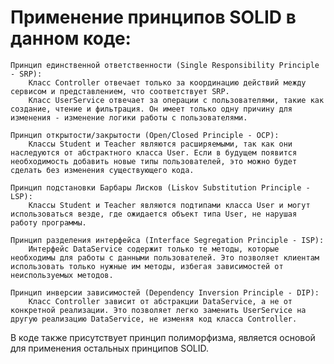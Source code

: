 ﻿# Применение принципов SOLID в данном коде:

    Принцип единственной ответственности (Single Responsibility Principle - SRP):
        Класс Controller отвечает только за координацию действий между сервисом и представлением, что соответствует SRP.
        Класс UserService отвечает за операции с пользователями, такие как создание, чтение и фильтрация. Он имеет только одну причину для изменения - изменение логики работы с пользователями.

    Принцип открытости/закрытости (Open/Closed Principle - OCP):
        Классы Student и Teacher являются расширяемыми, так как они наследуются от абстрактного класса User. Если в будущем появится необходимость добавить новые типы пользователей, это можно будет сделать без изменения существующего кода.

    Принцип подстановки Барбары Лисков (Liskov Substitution Principle - LSP):
        Классы Student и Teacher являются подтипами класса User и могут использоваться везде, где ожидается объект типа User, не нарушая работу программы.

    Принцип разделения интерфейса (Interface Segregation Principle - ISP):
        Интерфейс DataService содержит только те методы, которые необходимы для работы с данными пользователей. Это позволяет клиентам использовать только нужные им методы, избегая зависимостей от неиспользуемых методов.

    Принцип инверсии зависимостей (Dependency Inversion Principle - DIP):
        Класс Controller зависит от абстракции DataService, а не от конкретной реализации. Это позволяет легко заменить UserService на другую реализацию DataService, не изменяя код класса Controller.

В коде также присутствует принцип полиморфизма, является основой для применения остальных принципов SOLID.
